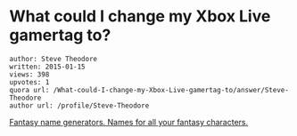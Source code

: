 # What could I change my Xbox Live gamertag to?

	author: Steve Theodore
	written: 2015-01-15
	views: 398
	upvotes: 1
	quora url: /What-could-I-change-my-Xbox-Live-gamertag-to/answer/Steve-Theodore
	author url: /profile/Steve-Theodore


[Fantasy name generators. Names for all your fantasy characters.](http://fantasynamegenerators.com/)


